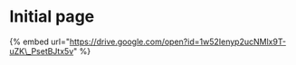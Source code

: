 # Initial page

{% embed url="https://drive.google.com/open?id=1w52Ienyp2ucNMlx9T-uZK\_PsetBJtx5v" %}



